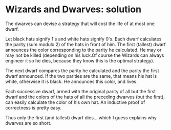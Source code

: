 # Wizards and Dwarves: solution

The dwarves can devise a strategy that will cost the life of at most one dwarf.

Let black hats signify 1's and white hats signify 0's.
Each dwarf calculates the parity (sum modulo 2) of the hats in front of him.
The first (tallest) dwarf announces the color corresponding to the parity he calculated. He may or may not be killed (depending on his luck.Of course the Wizards can always engineer it so he dies, because they know this is the optimal strategy).

The next dwarf compares the parity he calculated and the parity the first dwarf announced. If the two parities are the same, that means his hat is white, otherwise it is black. He announces this color, and lives.

Each successive dwarf, armed with the original parity of all but the first dwarf and the colors of the hats of all the preceding dwarves (but the first), can easily calculate the color of his own hat. An inductive proof of correctness is pretty easy.

Thus only the first (and tallest) dwarf dies... which I guess explains why dwarves are so short. 